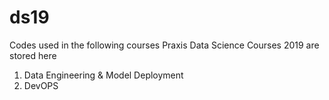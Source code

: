 # ds19
Codes used in the following courses Praxis Data Science Courses 2019 are stored here
1. Data Engineering & Model Deployment
2. DevOPS
